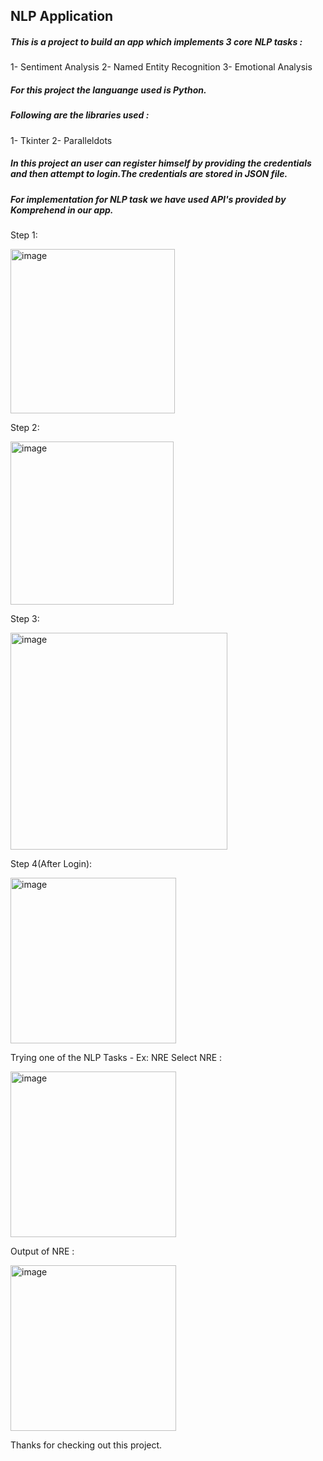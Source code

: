 ## NLP Application
##### This is a project to build an app which implements 3 core NLP tasks :
  1- Sentiment Analysis
  2- Named Entity Recognition 
  3- Emotional Analysis

##### For this project the languange used is Python.
##### Following are the libraries used :

  1- Tkinter
  2- Paralleldots

##### In this project an user can register himself by providing the credentials and then attempt to login.The credentials are stored in JSON file.
##### For implementation for NLP task we have used API's provided by Komprehend in our app.
Step 1:

<img width="263" alt="image" src="https://github.com/ipsita-ai/Python-Projects/assets/117940627/00cccb26-3e3e-455f-842c-e84d1a596ea1">

Step 2:

<img width="261" alt="image" src="https://github.com/ipsita-ai/Python-Projects/assets/117940627/4c756a55-4014-4626-9638-1c368cf396cd">

Step 3:

<img width="347" alt="image" src="https://github.com/ipsita-ai/Python-Projects/assets/117940627/d7a1e0a1-860a-4671-a0ad-022bd14b2b28">

Step 4(After Login):

<img width="265" alt="image" src="https://github.com/ipsita-ai/Python-Projects/assets/117940627/edf6fa6b-39e6-4daa-9edb-100191c97d6e">

Trying one of the NLP Tasks - Ex: NRE
Select NRE :

<img width="265" alt="image" src="https://github.com/ipsita-ai/Python-Projects/assets/117940627/5dae1c78-1ac2-41dc-b0b9-fdbd846a68d9">

Output of NRE :

<img width="265" alt="image" src="https://github.com/ipsita-ai/Python-Projects/assets/117940627/d2806c38-de82-413d-98e8-08e1bf20a482">

Thanks for checking out this project.
